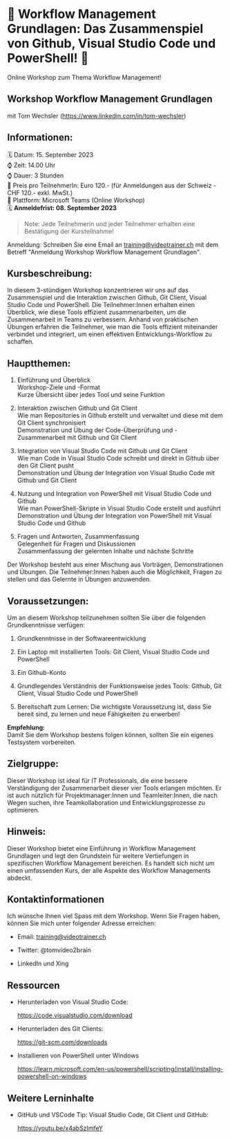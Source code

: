 # 📢 Workflow Management Grundlagen: Das Zusammenspiel von Github, Visual Studio Code und PowerShell! 📢
Online Workshop zum Thema Workflow Management!

## Workshop Workflow Management Grundlagen
mit Tom Wechsler (https://www.linkedin.com/in/tom-wechsler)


## Informationen:
🗓️ Datum: 15. September 2023  
⌚ Zeit: 14.00 Uhr  
⌚ Dauer: 3 Stunden  
💸 Preis pro TeilnehmerIn: Euro 120.- (für Anmeldungen aus der Schweiz - CHF 120.- exkl. MwSt.)  
📍 Plattform: Microsoft Teams (Online Workshop)  
🗓️ **Anmeldefrist: 08. September 2023**  

> Note: Jede Teilnehmerin und jeder Teilnehmer erhalten eine Bestätigung der Kursteilnahme!

Anmeldung: Schreiben Sie eine Email an training@videotrainer.ch mit dem Betreff "Anmeldung Workshop Workflow Management Grundlagen".  

## Kursbeschreibung:
In diesem 3-stündigen Workshop konzentrieren wir uns auf das Zusammenspiel und die Interaktion zwischen Github, Git Client, Visual Studio Code und PowerShell. Die Teilnehmer:Innen erhalten einen Überblick, wie diese Tools effizient zusammenarbeiten, um die Zusammenarbeit in Teams zu verbessern. Anhand von praktischen Übungen erfahren die Teilnehmer, wie man die Tools effizient miteinander verbindet und integriert, um einen effektiven Entwicklungs-Workflow zu schaffen.

## Hauptthemen:
1. Einführung und Überblick  
    Workshop-Ziele und -Format  
    Kurze Übersicht über jedes Tool und seine Funktion  

2. Interaktion zwischen Github und Git Client  
    Wie man Repositories in Github erstellt und verwaltet und diese mit dem Git Client synchronisiert  
    Demonstration und Übung der Code-Überprüfung und -Zusammenarbeit mit Github und Git Client  

3. Integration von Visual Studio Code mit Github und Git Client  
    Wie man Code in Visual Studio Code schreibt und direkt in Github über den Git Client pusht  
    Demonstration und Übung der Integration von Visual Studio Code mit Github und Git Client  

4. Nutzung und Integration von PowerShell mit Visual Studio Code und Github  
    Wie man PowerShell-Skripte in Visual Studio Code erstellt und ausführt  
    Demonstration und Übung der Integration von PowerShell mit Visual Studio Code und Github  

5. Fragen und Antworten, Zusammenfassung  
    Gelegenheit für Fragen und Diskussionen  
    Zusammenfassung der gelernten Inhalte und nächste Schritte  

Der Workshop besteht aus einer Mischung aus Vorträgen, Demonstrationen und Übungen. Die Teilnehmer:Innen haben auch die Möglichkeit, Fragen zu stellen und das Gelernte in Übungen anzuwenden.

## Voraussetzungen:
Um an diesem Workshop teilzunehmen sollten Sie über die folgenden Grundkenntnisse verfügen:

1. Grundkenntnisse in der Softwareentwicklung

2. Ein Laptop mit installierten Tools: Git Client, Visual Studio Code und PowerShell

3. Ein Github-Konto

4. Grundlegendes Verständnis der Funktionsweise jedes Tools: Github, Git Client, Visual Studio Code und PowerShell

5. Bereitschaft zum Lernen: Die wichtigste Voraussetzung ist, dass Sie bereit sind, zu lernen und neue Fähigkeiten zu erwerben!  

**Empfehlung:**  
Damit Sie dem Workshop bestens folgen können, sollten Sie ein eigenes Testsystem vorbereiten.

## Zielgruppe:
Dieser Workshop ist ideal für IT Professionals, die eine bessere Verständigung der Zusammenarbeit dieser vier Tools erlangen möchten. Er ist auch nützlich für Projektmanager:Innen und Teamleiter:Innen, die nach Wegen suchen, ihre Teamkollaboration und Entwicklungsprozesse zu optimieren.

## Hinweis:
Dieser Workshop bietet eine Einführung in Workflow Management Grundlagen und legt den Grundstein für weitere Vertiefungen in spezifischen Workflow Management bereichen. Es handelt sich nicht um einen umfassenden Kurs, der alle Aspekte des Workflow Managements abdeckt.

## Kontaktinformationen
Ich wünsche Ihnen viel Spass mit dem Workshop. Wenn Sie Fragen haben, können Sie mich unter folgender Adresse erreichen:

- Email: training@videotrainer.ch

- Twitter: @tomvideo2brain

- LinkedIn und Xing


## Ressourcen
- Herunterladen von Visual Studio Code:

  https://code.visualstudio.com/download

- Herunterladen des Git Clients:

  https://git-scm.com/downloads

- Installieren von PowerShell unter Windows  

  https://learn.microsoft.com/en-us/powershell/scripting/install/installing-powershell-on-windows   

## Weitere Lerninhalte
- GitHub und VSCode Tip: Visual Studio Code, Git Client und GitHub:

  https://youtu.be/x4abSzImfeY